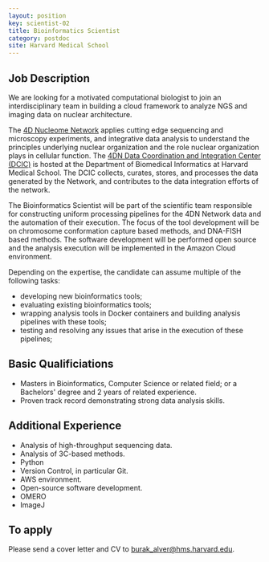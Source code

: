 ```yaml
---
layout: position
key: scientist-02
title: Bioinformatics Scientist
category: postdoc
site: Harvard Medical School
---
```


## Job Description
We are looking for a motivated computational biologist to join an
interdisciplinary team in building a cloud framework to analyze
NGS and imaging data on nuclear architecture.

The [4D Nucleome Network](www.4dnucleome.org)  applies cutting edge sequencing and microscopy experiments, and integrative data analysis to understand the principles underlying nuclear organization and the role nuclear organization plays in cellular function. The [4DN Data Coordination and Integration Center (DCIC)](dcic.4dnucleome.org) is hosted at the Department of Biomedical Informatics at Harvard Medical School. The DCIC collects, curates, stores, and processes the data generated by the Network, and contributes to the data integration efforts of the network.

The Bioinformatics Scientist will be part of the scientific team responsible for constructing uniform processing pipelines for the 4DN Network data and the automation of their execution. The focus of the tool development will be on chromosome conformation capture based methods, and DNA-FISH based methods. The software development will be performed open source and the analysis execution will be implemented in the Amazon Cloud environment. 
 
Depending on the expertise, the candidate can assume multiple of the
following tasks:

- developing new bioinformatics tools; 
- evaluating existing bioinformatics tools; 
- wrapping analysis tools in Docker containers and building analysis pipelines with these tools; 
- testing and resolving any issues that arise in the execution of these pipelines; 

## Basic Qualificiations

- Masters in Bioinformatics, Computer Science or related field; or a Bachelors' degree and 2 years of related experience.
- Proven track record demonstrating strong data analysis skills.

## Additional Experience

- Analysis of high-throughput sequencing data. 
- Analysis of 3C-based methods. 
- Python
- Version Control, in particular Git.
- AWS environment.
- Open-source software development.
- OMERO
- ImageJ

## To apply
Please send a cover letter and CV to [burak_alver@hms.harvard.edu](mailto:burak_alver@hms.harvard.edu).
